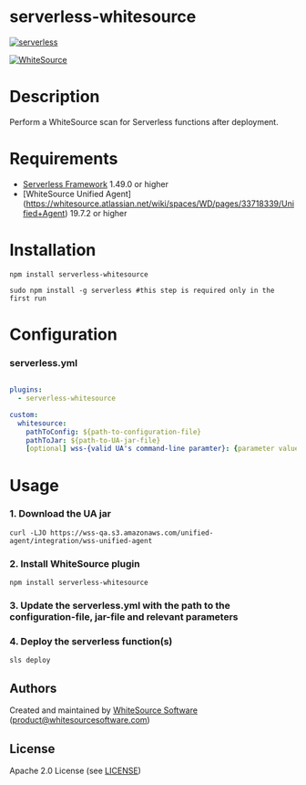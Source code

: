 serverless-whitesource
=======



[![serverless](http://public.serverless.com/badges/v3.svg)](http://www.serverless.com)


[![WhiteSource](https://www.whitesourcesoftware.com/wp-content/uploads/2016/06/whitesource_logo_rgb-02.png)](https://www.whitesourcesoftware.com)



# Description

Perform a WhiteSource scan for Serverless functions after deployment. 

# Requirements

- [Serverless Framework](https://github.com/serverless/serverless) 1.49.0 or higher
- [WhiteSource Unified Agent] (https://whitesource.atlassian.net/wiki/spaces/WD/pages/33718339/Unified+Agent) 19.7.2 or higher

# Installation

```
npm install serverless-whitesource
```
```
sudo npm install -g serverless #this step is required only in the first run
```

# Configuration

### serverless.yml

```yaml

plugins:
  - serverless-whitesource

custom:
  whitesource:
    pathToConfig: ${path-to-configuration-file}
    pathToJar: ${path-to-UA-jar-file}
    [optional] wss-{valid UA's command-line paramter}: {parameter value}
```

# Usage

### 1. Download the UA jar
```
curl -LJO https://wss-qa.s3.amazonaws.com/unified-agent/integration/wss-unified-agent
```

### 2. Install WhiteSource plugin
```
npm install serverless-whitesource
```

### 3. Update the serverless.yml with the path to the configuration-file, jar-file and relevant parameters

### 4. Deploy the serverless function(s)
```
sls deploy
```

Authors
-------

Created and maintained by [WhiteSource Software](https://www.whitesourcesoftware.com) (<product@whitesourcesoftware.com>)

License
-------

Apache 2.0 License (see [LICENSE](https://www.apache.org/licenses/LICENSE-2.0.txt))
